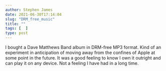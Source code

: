 ```yaml
---
author: Stephen James
date: 2021-06-30T17:14:04
slug: "DRM_free_music"
title: ""
tags: [  ]
type: post
---
```

I bought a Dave Matthews Band album in DRM-free MP3 format. Kind of an experiment in anticipation of moving away from the confines of Apple at some point in the future. It was a good feeling to know I own it outright and can play it on any device. Not a feeling I have had in a long time. 
